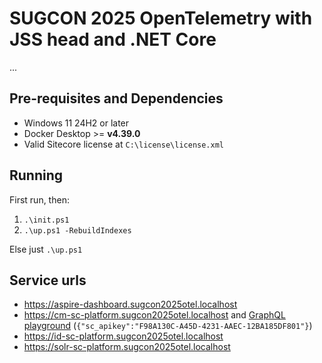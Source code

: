 # SUGCON 2025 OpenTelemetry with JSS head and .NET Core

...

<!--

TODO:

- powerpoint
    - hvad vil vi løse? composable, architecture, multiple components, sitecore stack
    - hvad er open telemetry
    - standardiseret, mange teknologier, ens koncepter
    - hvilke dele er der
      - No collector node, collector agent and collector gateway modes
    - SDK (dotnet-api, sc-platform) og zero-code (se solr)
    - Lightweight dev setup such as aspire dashboard
    - Production ready stacks such as signoz, grafana, cloud offerings such as SigNoz cloud, Application Insights, New Relic, Datadog
    - demo
        - show trace from traefik -> cm -> sql & solr
        - show trace from traefik -> jss -> dotnet api (/randomdadjokes) -> external api
        - show trace from traefik -> jss -> dotnet api (/sitecore) -> cm grapqh ql query/search -> sql/solr
        - show trace tags
        - show pipeline instrumentation
        - show sql instrumentation in Sitecore 10.4 (how the collector drops parent less spans)
        - show logs
        - show metrics
    - what did we see...
      - traces across applications and technologies
      - aspire dashboard (simple dev focused)
      - signoz
      - application insights (vercel)
    - metrics
      - other: grafana/tempo, new relic, data dog, etc.
      - application level
      - OS level
    - perspektiv
      - client instrumentation
      - cloud infrastructure
- ....

-->

## Pre-requisites and Dependencies

- Windows 11 24H2 or later
- Docker Desktop >= **v4.39.0**
- Valid Sitecore license at `C:\license\license.xml`

## Running

First run, then:

1. `.\init.ps1`
1. `.\up.ps1 -RebuildIndexes`

Else just `.\up.ps1`

## Service urls

- <https://aspire-dashboard.sugcon2025otel.localhost>
- <https://cm-sc-platform.sugcon2025otel.localhost> and [GraphQL playground](https://cm-sc-platform.sugcon2025otel.localhost/sitecore/api/graph/edge/ide) (`{"sc_apikey":"F98A130C-A45D-4231-AAEC-12BA185DF801"}`)
- <https://id-sc-platform.sugcon2025otel.localhost>
- <https://solr-sc-platform.sugcon2025otel.localhost>
